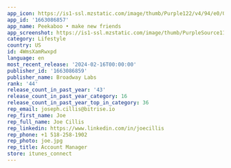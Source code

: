 ```yaml
---
app_icon: https://is1-ssl.mzstatic.com/image/thumb/Purple122/v4/94/e0/0e/94e00e7b-2400-9a66-f19f-7315bd8ae678/AppIcon-0-0-1x_U007emarketing-0-5-0-0-85-220.png/1024x1024bb.png
app_id: '1663086857'
app_name: Peekaboo • make new friends
app_screenshot: https://is1-ssl.mzstatic.com/image/thumb/PurpleSource116/v4/1a/22/88/1a2288e8-1652-1b00-7170-fedad3b299a7/d67900d6-665b-4e30-8d90-daf1877dae3b_SS1.png/1242x2688bb.png
category: Lifestyle
country: US
id: 4WmsXamRwxpd
language: en
most_recent_release: '2024-02-16T00:00:00'
publisher_id: '1663086859'
publisher_name: Broadway Labs
rank: '44'
release_count_in_past_year: '43'
release_count_in_past_year_category: 16
release_count_in_past_year_top_in_category: 36
rep_email: joseph.cillis@bitrise.io
rep_first_name: Joe
rep_full_name: Joe Cillis
rep_linkedin: https://www.linkedin.com/in/joecillis
rep_phone: +1 518-258-1902
rep_photo: joe.jpg
rep_title: Account Manager
store: itunes_connect
---
```

